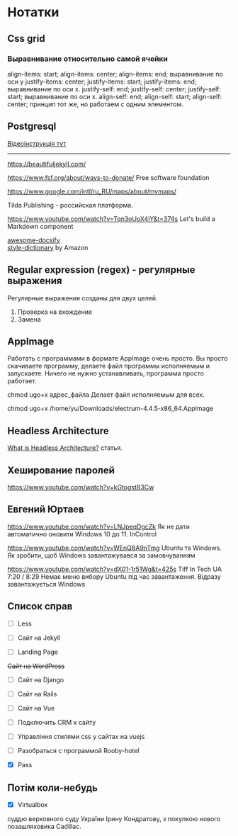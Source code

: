 # Нотатки

## Css grid
### Выравнивание относительно самой ячейки
align-items: start;
align-items: center;
align-items: end;
 выравнивание по оси у
justify-items: center;
justify-items: start;
justify-items: end; выравнивание по оси х.
 justify-self: end;
 justify-self: center;
 justify-self: start; выравнивание по оси х.
align-self: end;
align-self: start;
align-self: center; принцип тот же, но работаем с одним элементом.





## Postgresql

<a href="https://www.youtube.com/watch?v=kWUW3sMK0Mk&t=383s">Відеоінструкція тут</a>

---

https://beautifuljekyll.com/

https://www.fsf.org/about/ways-to-donate/  Free software foundation


https://www.google.com/intl/ru_RU/maps/about/mymaps/

Tilda Publishing - российская платформа.

https://www.youtube.com/watch?v=Tqn3oUoX4iY&t=374s  Let's build a Markdown component 


<a href="https://github.com/docsifyjs/awesome-docsify">awesome-docsify</a>\
<a href="https://amzn.github.io/style-dictionary/#/">style-dictionary</a> by Amazon

## Regular expression (regex) - регулярные выражения
Регулярные выражения созданы для двух целей.
1. Проверка на вхождение
2. Замена

## AppImage

Работать с программами в формате AppImage очень просто. Вы просто скачиваете программу, делаете файл программы исполняемым и запускаете. Ничего не нужно устанавливать, программа просто работает.


chmod ugo+x адрес_файла  Делает файл исполняемым для всех.


chmod ugo+x /home/yu/Downloads/electrum-4.4.5-x86_64.AppImage

## Headless Architecture


<a href="https://thecodest.co/blog/what-is-headless-architecture/">What is Headless Architecture?</a> статья.

## Хеширование паролей

https://www.youtube.com/watch?v=kGtogst83Cw


## Евгений Юртаев

https://www.youtube.com/watch?v=LNJpeqDgcZk   Як не дати автоматично оновити Windows 10 до 11. InControl

https://www.youtube.com/watch?v=WEnQ8A9nTmg  Ubuntu та Windows. Як зробити, щоб Windows завантажувався за замовчуванням

https://www.youtube.com/watch?v=dX01-1r51Wg&t=425s   Tiff In Tech
UA
7:20 / 8:29
Немає меню вибору Ubuntu під час завантаження. Відразу завантажується Windows 


## Список справ

 
- [ ] Less
- [ ] Сайт на Jekyll
- [ ] Landing Page




~~Сайт на WordPress~~
- [ ] Сайт на Django
- [ ] Сайт на Rails
- [ ] Сайт на Vue
- [ ] Подключить CRM к сайту

- [ ] Управління стилями css у сайтах на vuejs
- [ ] Разобраться с программой Rooby-hotel
- [x] Pass

## Потім коли-небудь
 
- [x] Virtualbox 


суддю верховного суду України Ірину Кондратову, з покупкою нового позашляховика Cadillac.
   